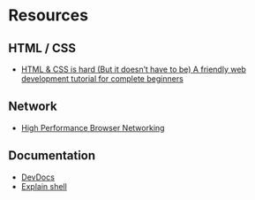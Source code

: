 # Resources

## HTML / CSS
- [HTML & CSS is hard (But it doesn’t have to be) A friendly web development tutorial for complete beginners](https://internetingishard.com/html-and-css/)

## Network
- [High Performance Browser Networking](https://hpbn.co/)

## Documentation
- [DevDocs](https://devdocs.io/)
- [Explain shell](http://explainshell.com/)
